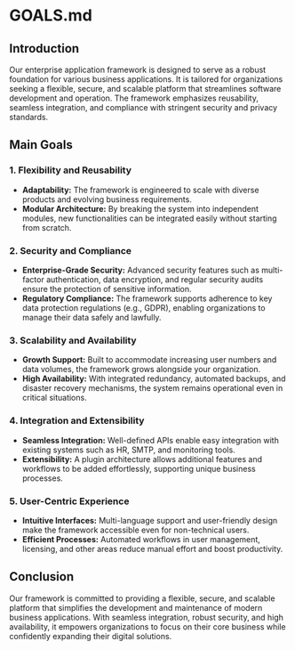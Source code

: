 # GOALS.md

## Introduction

Our enterprise application framework is designed to serve as a robust foundation for various business applications. It is tailored for organizations seeking a flexible, secure, and scalable platform that streamlines software development and operation. The framework emphasizes reusability, seamless integration, and compliance with stringent security and privacy standards.

## Main Goals

### 1. Flexibility and Reusability

- **Adaptability:** The framework is engineered to scale with diverse products and evolving business requirements.
- **Modular Architecture:** By breaking the system into independent modules, new functionalities can be integrated easily without starting from scratch.

### 2. Security and Compliance

- **Enterprise-Grade Security:** Advanced security features such as multi-factor authentication, data encryption, and regular security audits ensure the protection of sensitive information.
- **Regulatory Compliance:** The framework supports adherence to key data protection regulations (e.g., GDPR), enabling organizations to manage their data safely and lawfully.

### 3. Scalability and Availability

- **Growth Support:** Built to accommodate increasing user numbers and data volumes, the framework grows alongside your organization.
- **High Availability:** With integrated redundancy, automated backups, and disaster recovery mechanisms, the system remains operational even in critical situations.

### 4. Integration and Extensibility

- **Seamless Integration:** Well-defined APIs enable easy integration with existing systems such as HR, SMTP, and monitoring tools.
- **Extensibility:** A plugin architecture allows additional features and workflows to be added effortlessly, supporting unique business processes.

### 5. User-Centric Experience

- **Intuitive Interfaces:** Multi-language support and user-friendly design make the framework accessible even for non-technical users.
- **Efficient Processes:** Automated workflows in user management, licensing, and other areas reduce manual effort and boost productivity.

## Conclusion

Our framework is committed to providing a flexible, secure, and scalable platform that simplifies the development and maintenance of modern business applications. With seamless integration, robust security, and high availability, it empowers organizations to focus on their core business while confidently expanding their digital solutions.
